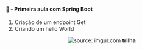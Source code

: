 #### 🚀 - Primeira aula com Spring Boot
 
1. Criação de um endpoint Get
2. Criando um hello World

<div align="center">
    <img src="https://i.imgur.com/w8tTOuT.png" title="source: imgur.com" /> 
    <strong>trilha</strong>
